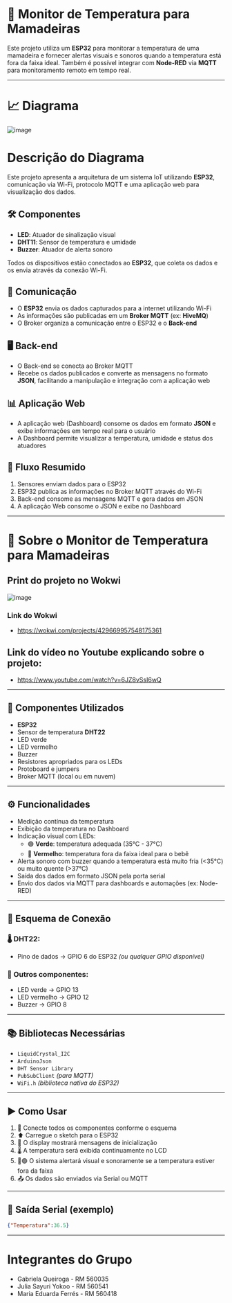 # 🍼 Monitor de Temperatura para Mamadeiras

Este projeto utiliza um **ESP32** para monitorar a temperatura de uma mamadeira e fornecer alertas visuais e sonoros quando a temperatura está fora da faixa ideal. Também é possível integrar com **Node-RED** via **MQTT** para monitoramento remoto em tempo real.

---

# 📈 Diagrama

![image](https://github.com/user-attachments/assets/66a0b34f-a924-43cd-959f-78d2bd633e59)

# Descrição do Diagrama

Este projeto apresenta a arquitetura de um sistema IoT utilizando **ESP32**, comunicação via Wi-Fi, protocolo MQTT e uma aplicação web para visualização dos dados.

## 🛠️ Componentes

- **LED**: Atuador de sinalização visual  
- **DHT11**: Sensor de temperatura e umidade  
- **Buzzer**: Atuador de alerta sonoro  

Todos os dispositivos estão conectados ao **ESP32**, que coleta os dados e os envia através da conexão Wi-Fi.

## 🔗 Comunicação

- O **ESP32** envia os dados capturados para a internet utilizando Wi-Fi  
- As informações são publicadas em um **Broker MQTT** (ex: **HiveMQ**)  
- O Broker organiza a comunicação entre o ESP32 e o **Back-end**

## 🖥️ Back-end

- O Back-end se conecta ao Broker MQTT  
- Recebe os dados publicados e converte as mensagens no formato **JSON**, facilitando a manipulação e integração com a aplicação web

## 📊 Aplicação Web

- A aplicação web (Dashboard) consome os dados em formato **JSON** e exibe informações em tempo real para o usuário  
- A Dashboard permite visualizar a temperatura, umidade e status dos atuadores  

## 🔁 Fluxo Resumido

1. Sensores enviam dados para o ESP32  
2. ESP32 publica as informações no Broker MQTT através do Wi-Fi  
3. Back-end consome as mensagens MQTT e gera dados em JSON  
4. A aplicação Web consome o JSON e exibe no Dashboard

---

# 🍼 Sobre o Monitor de Temperatura para Mamadeiras

## Print do projeto no Wokwi

![image](https://github.com/user-attachments/assets/3306a0f4-e254-489c-9dc8-7758c44ed8f5)

### Link do Wokwi

- https://wokwi.com/projects/429669957548175361


## Link do vídeo no Youtube explicando sobre o projeto:

- https://www.youtube.com/watch?v=6JZ8vSsI6wQ

---

## 🧰 Componentes Utilizados

- **ESP32**  
- Sensor de temperatura **DHT22**  
- LED verde  
- LED vermelho  
- Buzzer  
- Resistores apropriados para os LEDs  
- Protoboard e jumpers  
- Broker MQTT (local ou em nuvem)

---

## ⚙️ Funcionalidades

- Medição contínua da temperatura  
- Exibição da temperatura no Dashboard  
- Indicação visual com LEDs:  
  - 🟢 **Verde**: temperatura adequada (35°C - 37°C)  
  - 🔴 **Vermelho**: temperatura fora da faixa ideal para o bebê  
- Alerta sonoro com buzzer quando a temperatura está muito fria (<35°C) ou muito quente (>37°C)  
- Saída dos dados em formato JSON pela porta serial  
- Envio dos dados via MQTT para dashboards e automações (ex: Node-RED)

---

## 🔌 Esquema de Conexão

### 🌡️ DHT22:
- Pino de dados → GPIO 6 do ESP32 *(ou qualquer GPIO disponível)*

### 🔧 Outros componentes:
- LED verde → GPIO 13  
- LED vermelho → GPIO 12  
- Buzzer → GPIO 8  

---

## 📚 Bibliotecas Necessárias

- `LiquidCrystal_I2C`  
- `ArduinoJson`  
- `DHT Sensor Library`  
- `PubSubClient` *(para MQTT)*  
- `WiFi.h` *(biblioteca nativa do ESP32)*

---

## ▶️ Como Usar

1. 🔌 Conecte todos os componentes conforme o esquema  
2. ⬆️ Carregue o sketch para o ESP32  
3. 💬 O display mostrará mensagens de inicialização  
4. 🌡️ A temperatura será exibida continuamente no LCD  
5. 🔴🟢 O sistema alertará visual e sonoramente se a temperatura estiver fora da faixa  
6. 📤 Os dados são enviados via Serial ou MQTT  

---

## 📡 Saída Serial (exemplo)

```json
{"Temperatura":36.5}
```

---

# Integrantes do Grupo

- Gabriela Queiroga - RM 560035  
- Julia Sayuri Yokoo - RM 560541  
- Maria Eduarda Ferrés - RM 560418
